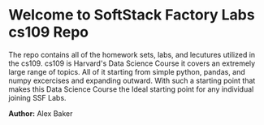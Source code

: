 # Welcome to SoftStack Factory Labs cs109 Repo

The repo contains all of the homework sets, labs, and lecutures utilized in the cs109. cs109 is Harvard's Data Science Course it covers an extremely large range of topics. All of it starting from simple python, pandas, and numpy excercises and expanding outward. With such a starting point that makes this Data Science Course the Ideal starting point for any individual joining SSF Labs.

**Author:** Alex Baker 
